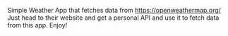 Simple Weather App that fetches data from https://openweathermap.org/
Just head to their website and get a personal API and use it to fetch data from this app.
 Enjoy!
